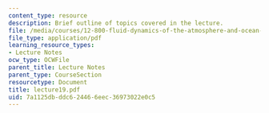 ```yaml
---
content_type: resource
description: Brief outline of topics covered in the lecture.
file: /media/courses/12-800-fluid-dynamics-of-the-atmosphere-and-ocean-fall-2004/7a1125dbddc624466eec36973022e0c5_lecture19.pdf
file_type: application/pdf
learning_resource_types:
- Lecture Notes
ocw_type: OCWFile
parent_title: Lecture Notes
parent_type: CourseSection
resourcetype: Document
title: lecture19.pdf
uid: 7a1125db-ddc6-2446-6eec-36973022e0c5
---
```

